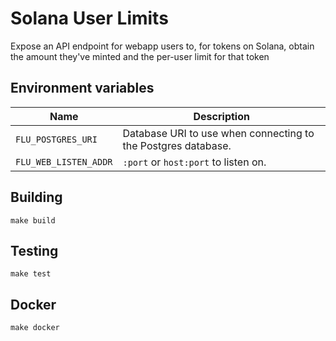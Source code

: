 
# Solana User Limits

Expose an API endpoint for webapp users to, for tokens on Solana, obtain the amount they've minted and the per-user limit for that token

## Environment variables

|             Name             |                                  Description
|------------------------------|------------------------------------------------------------------------------|
| `FLU_POSTGRES_URI` | Database URI to use when connecting to the Postgres database. |
| `FLU_WEB_LISTEN_ADDR` | `:port` or `host:port` to listen on. |

## Building

    make build

## Testing

    make test

## Docker

    make docker
